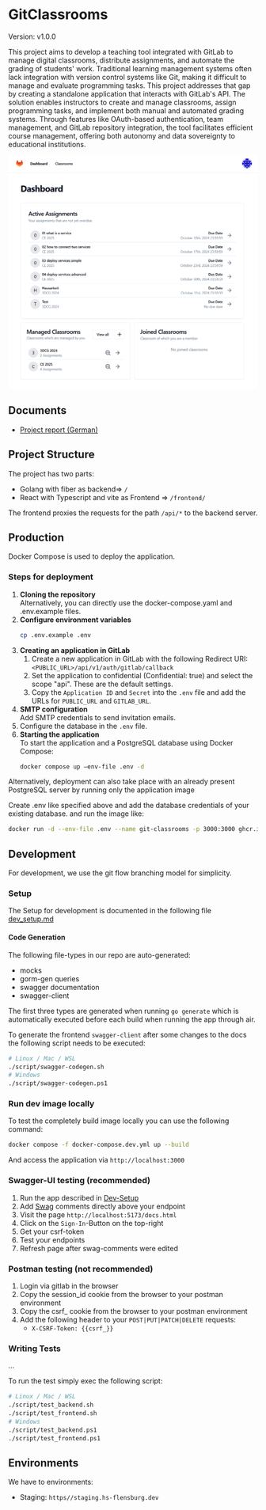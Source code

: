 # GitClassrooms

Version: v1.0.0

This project aims to develop a teaching
tool integrated with GitLab to manage digital classrooms,
distribute assignments, and automate the grading of
students' work. Traditional learning management systems
often lack integration with version control systems like
Git, making it difficult to manage and evaluate
programming tasks. This project addresses that gap by
creating a standalone application that interacts with
GitLab's API. The solution enables instructors to create
and manage classrooms, assign programming tasks, and
implement both manual and automated grading systems.
Through features like OAuth-based authentication, team
management, and GitLab repository integration, the tool
facilitates efficient course management, offering both
autonomy and data sovereignty to educational
institutions.

![Dashboard of GitClassrooms](docs/images/dashboard.png)

## Documents

- [Project report (German)](docs/2024-09-26_GitClassrooms_ProjectReport.pdf)

## Project Structure 

The project has two parts:

- Golang with fiber as backend=> `/`
- React with Typescript and vite as Frontend => `/frontend/`

The frontend proxies the requests for the path `/api/*` to the backend server.

## Production
Docker Compose is used to deploy the application.

### Steps for deployment
1. **Cloning the repository**<br>
   Alternatively, you can directly use the docker-compose.yaml and .env.example files.
2. **Configure environment variables**
    ```bash
    cp .env.example .env
    ```
3. **Creating an application in GitLab**
   1. Create a new application in GitLab with the following Redirect URI:<br> `<PUBLIC_URL>/api/v1/auth/gitlab/callback`
   2. Set the application to confidential (Confidential: true) and select the scope "api". These are the default settings.
   3. Copy the `Application ID` and `Secret` into the `.env` file and add the URLs for `PUBLIC_URL` and `GITLAB_URL`.
4. **SMTP configuration**<br>Add SMTP credentials to send invitation emails.
5. Configure the database in the `.env` file.
6. **Starting the application**<br> To start the application and a PostgreSQL database using Docker Compose:
   ```bash
   docker compose up –env-file .env -d
   ```

Alternatively, deployment can also take place with an already present PostgreSQL server by running only the application image 

Create .env like specified above and add the database credentials of your existing database. and run the image like:

```bash
docker run -d --env-file .env --name git-classrooms -p 3000:3000 ghcr.io/git-classrooms/git-classrooms:latest
```

## Development

For development, we use the git flow branching model for simplicity.

### Setup
The Setup for development is documented in the following file
[dev_setup.md](docs/dev_setup.md)


#### Code Generation

The following file-types in our repo are auto-generated:
- mocks
- gorm-gen queries
- swagger documentation
- swagger-client

The first three types are generated when running `go generate` which is automatically executed before each build when running the app through air.

To generate the frontend `swagger-client` after some changes to the docs the following script needs to be executed:

```bash
# Linux / Mac / WSL
./script/swagger-codegen.sh
# Windows
./script/swagger-codegen.ps1
```

### Run dev image locally

To test the completely build image locally you can use the following command:

```bash
docker compose -f docker-compose.dev.yml up --build
```

And access the application via `http://localhost:3000`

### Swagger-UI testing (recommended)

1. Run the app described in [Dev-Setup](docs/dev_setup.md#start-the-application)
2. Add [Swag](https://github.com/swaggo/swag/?tab=readme-ov-file#api-operation) comments directly above your endpoint
3. Visit the page `http://localhost:5173/docs.html`
4. Click on the `Sign-In`-Button on the top-right
5. Get your csrf-token
6. Test your endpoints
7. Refresh page after swag-comments were edited

### Postman testing (not recommended)

1. Login via gitlab in the browser
2. Copy the session_id cookie from the browser to your postman environment
3. Copy the csrf_ cookie from the browser to your postman environment
4. Add the following header to your `POST|PUT|PATCH|DELETE` requests:
    - `X-CSRF-Token: {{csrf_}}`

### Writing Tests

...

To run the test simply exec the following script:
```bash
# Linux / Mac / WSL
./script/test_backend.sh
./script/test_frontend.sh
# Windows
./script/test_backend.ps1
./script/test_frontend.ps1
```

## Environments

We have to environments:

- Staging: `https//staging.hs-flensburg.dev`

